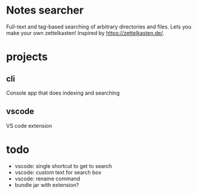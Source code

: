 # Notes searcher

Full-text and tag-based searching of arbitrary directories and files.
Lets you make your own zettelkasten! Inspired by https://zettelkasten.de/.


# projects

## cli

Console app that does indexing and searching

## vscode

VS code extension


# todo
- vscode: single shortcut to get to search
- vscode: custom text for search box
- vscode: rename command
- bundle jar with extension?